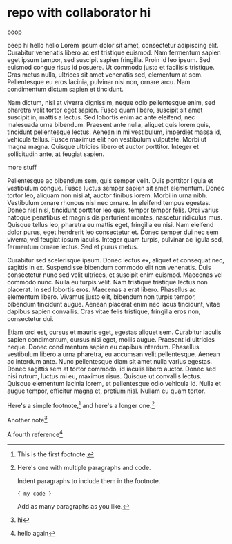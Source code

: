 # repo with collaborator hi

boop

beep
hi
hello hello
Lorem ipsum dolor sit amet, consectetur adipiscing elit. Curabitur venenatis libero ac est tristique euismod. Nam fermentum sapien eget ipsum tempor, sed suscipit sapien fringilla. Proin id leo ipsum. Sed euismod congue risus id posuere. Ut commodo justo et facilisis tristique. Cras metus nulla, ultrices sit amet venenatis sed, elementum at sem. Pellentesque eu eros lacinia, pulvinar nisi non, ornare arcu. Nam condimentum dictum sapien et tincidunt.

Nam dictum, nisl at viverra dignissim, neque odio pellentesque enim, sed pharetra velit tortor eget sapien. Fusce quam libero, suscipit sit amet suscipit in, mattis a lectus. Sed lobortis enim ac ante eleifend, nec malesuada urna bibendum. Praesent ante nulla, aliquet quis lorem quis, tincidunt pellentesque lectus. Aenean in mi vestibulum, imperdiet massa id, vehicula tellus. Fusce maximus elit non vestibulum vulputate. Morbi ut magna magna. Quisque ultricies libero et auctor porttitor. Integer et sollicitudin ante, at feugiat sapien.

more stuff

Pellentesque ac bibendum sem, quis semper velit. Duis porttitor ligula et vestibulum congue. Fusce luctus semper sapien sit amet elementum. Donec tortor leo, aliquam non nisi at, auctor finibus lorem. Morbi in urna nibh. Vestibulum ornare rhoncus nisl nec ornare. In eleifend tempus egestas. Donec nisl nisl, tincidunt porttitor leo quis, tempor tempor felis. Orci varius natoque penatibus et magnis dis parturient montes, nascetur ridiculus mus. Quisque tellus leo, pharetra eu mattis eget, fringilla eu nisi. Nam eleifend dolor purus, eget hendrerit leo consectetur et. Donec semper dui nec sem viverra, vel feugiat ipsum iaculis. Integer quam turpis, pulvinar ac ligula sed, fermentum ornare lectus. Sed et purus metus.

Curabitur sed scelerisque ipsum. Donec lectus ex, aliquet et consequat nec, sagittis in ex. Suspendisse bibendum commodo elit non venenatis. Duis consectetur nunc sed velit ultrices, et suscipit enim euismod. Maecenas vel commodo nunc. Nulla eu turpis velit. Nam tristique tristique lectus non placerat. In sed lobortis eros. Maecenas a erat libero. Phasellus ac elementum libero. Vivamus justo elit, bibendum non turpis tempor, bibendum tincidunt augue. Aenean placerat enim nec lacus tincidunt, vitae dapibus sapien convallis. Cras vitae felis tristique, fringilla eros non, consectetur dui.

Etiam orci est, cursus et mauris eget, egestas aliquet sem. Curabitur iaculis sapien condimentum, cursus nisi eget, mollis augue. Praesent id ultricies neque. Donec condimentum sapien eu dapibus interdum. Phasellus vestibulum libero a urna pharetra, eu accumsan velit pellentesque. Aenean ac interdum ante. Nunc pellentesque diam sit amet nulla varius egestas. Donec sagittis sem at tortor commodo, id iaculis libero auctor. Donec sed nisi rutrum, luctus mi eu, maximus risus. Quisque ut convallis lectus. Quisque elementum lacinia lorem, et pellentesque odio vehicula id. Nulla et augue tempor, efficitur magna et, pretium nisl. Nullam eu quam tortor.

Here's a simple footnote,[^1] and here's a longer one.[^2]

Another note[^3]

A fourth reference[^4]

[^1]: This is the first footnote.

[^2]: Here's one with multiple paragraphs and code.

    Indent paragraphs to include them in the footnote.

    `{ my code }`

    Add as many paragraphs as you like.
    
 [^3]: hi
 
 [^4]: hello again
